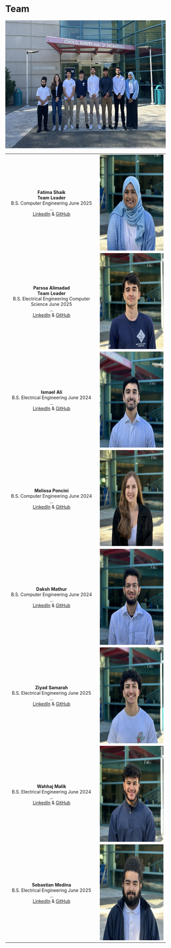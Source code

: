 # Team

<img src="https://github.com/theparssa27/theparssa27.github.io/blob/main/pictures/Team.jpg?raw=true" height="400">

| | |
|:---------------------------------------------------------:|:---------------------------------------------------:|
|**Fatima Shaik** <br/> **Team Leader** <br/> B.S. Computer Engineering June 2025 <br/> ... <br/> [LinkedIn](https://linkedIn.com) & [GitHub](https://github.com) |<img src="https://github.com/theparssa27/theparssa27.github.io/blob/main/pictures/Fatima.jpg?raw=true" height="300">|
|**Parssa Alimadad** <br/> **Team Leader** <br/> B.S. Electrical Engineering Computer Science June 2025 <br/> ... <br/> [LinkedIn](https://linkedIn.com) & [GitHub](https://github.com) |<img src="https://github.com/theparssa27/theparssa27.github.io/blob/main/pictures/Parssa.jpg?raw=true" height="300">|
|**Ismael Ali** <br/> B.S. Electrical Engineering June 2024 <br/> ... <br/> [LinkedIn](https://linkedIn.com) & [GitHub](https://github.com) |<img src="https://github.com/theparssa27/theparssa27.github.io/blob/main/pictures/Ismael.jpg?raw=true" height="300">|
|**Melissa Poncini** <br/> B.S. Computer Engineering June 2024 <br/> ... <br/> [LinkedIn](https://linkedIn.com) & [GitHub](https://github.com) |<img src="https://github.com/theparssa27/theparssa27.github.io/blob/main/pictures/Melissa.jpg?raw=true" height="300">|
|**Daksh Mathur** <br/> B.S. Computer Engineering June 2024 <br/> ... <br/> [LinkedIn](https://linkedIn.com) & [GitHub](https://github.com) | <img src="https://github.com/theparssa27/theparssa27.github.io/blob/main/pictures/Daksh.jpg?raw=true" height="300"> |
|**Ziyad Samarah** <br/> B.S. Electrical Engineering June 2025 <br/> ... <br/> [LinkedIn](https://linkedIn.com) & [GitHub](https://github.com) | <img src="https://github.com/theparssa27/theparssa27.github.io/blob/main/pictures/Ziyad.jpg?raw=true" height="300"> |
|**Wahhaj Malik** <br/> B.S. Electrical Engineering June 2024 <br/> ... <br/> [LinkedIn](https://linkedIn.com) & [GitHub](https://github.com) | <img src="https://github.com/theparssa27/theparssa27.github.io/blob/main/pictures/Wahhaj.jpg?raw=true" height="300">|
|**Sebastian Medina** <br/> B.S. Electrical Engineering June 2025 <br/> ... <br/> [LinkedIn](https://linkedIn.com) & [GitHub](https://github.com) |<img src="https://github.com/theparssa27/theparssa27.github.io/blob/main/pictures/Sebastian.jpg?raw=true" height="300">|
